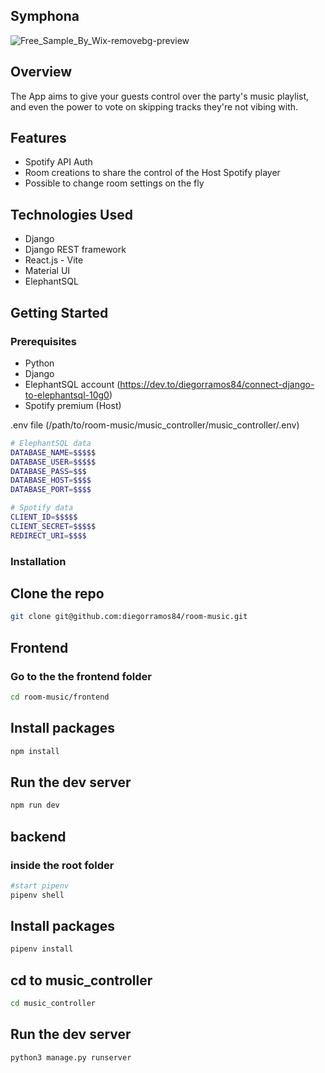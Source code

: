## Symphona
![Free_Sample_By_Wix-removebg-preview](https://github.com/diegorramos84/room-music/assets/17050237/6d0710b1-43e7-479a-92c8-4a1bcba1f93b)

## Overview

The App aims to give your guests control over the party's music playlist, and even the power to vote on skipping tracks they're not vibing with.

## Features

 - Spotify API Auth
 - Room creations to share the control of the Host Spotify player
 - Possible to change room settings on the fly

## Technologies Used

- Django
- Django REST framework
- React.js - Vite
- Material UI
- ElephantSQL

## Getting Started

### Prerequisites
 - Python
 - Django
 - ElephantSQL account (https://dev.to/diegorramos84/connect-django-to-elephantsql-10g0)
 - Spotify premium (Host)

.env file (/path/to/room-music/music_controller/music_controller/.env)
```bash
# ElephantSQL data
DATABASE_NAME=$$$$$
DATABASE_USER=$$$$$
DATABASE_PASS=$$$
DATABASE_HOST=$$$$
DATABASE_PORT=$$$$

# Spotify data
CLIENT_ID=$$$$$
CLIENT_SECRET=$$$$$
REDIRECT_URI=$$$$
```

### Installation

## Clone the repo
``` bash 
git clone git@github.com:diegorramos84/room-music.git
```

## Frontend
### Go to the the frontend folder
``` bash 
cd room-music/frontend
```

## Install packages 
``` bash 
npm install
```
## Run the dev server 
``` bash 
npm run dev
```

## backend
### inside the root folder
``` bash 
#start pipenv
pipenv shell
```

## Install packages 
``` bash 
pipenv install
```

## cd to music_controller
``` bash 
cd music_controller
```
## Run the dev server 
``` bash 
python3 manage.py runserver
```


